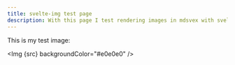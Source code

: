 ```yaml
---
title: svelte-img test page
description: With this page I test rendering images in mdsvex with svelte-img.
---
```


<script>
  import Img from 'svelte-img';

  import src from './brooklyn-bridge.cf71a0a1f5.jpg';
</script>

This is my test image:

<Img {src} backgroundColor="#e0e0e0" />
